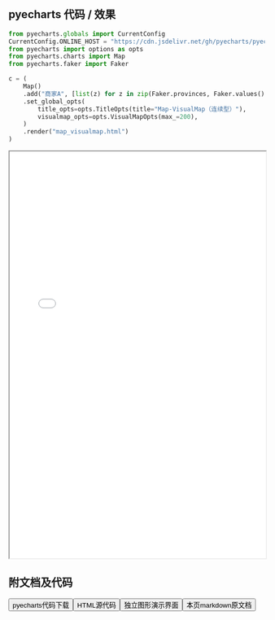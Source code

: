 
## pyecharts 代码 / 效果

```python
from pyecharts.globals import CurrentConfig
CurrentConfig.ONLINE_HOST = "https://cdn.jsdelivr.net/gh/pyecharts/pyecharts-assets@latest/assets/"
from pyecharts import options as opts
from pyecharts.charts import Map
from pyecharts.faker import Faker

c = (
    Map()
    .add("商家A", [list(z) for z in zip(Faker.provinces, Faker.values())], "china")
    .set_global_opts(
        title_opts=opts.TitleOpts(title="Map-VisualMap（连续型）"),
        visualmap_opts=opts.VisualMapOpts(max_=200),
    )
    .render("map_visualmap.html")
)
```

<iframe width="100%" height="800px" src="/pyecharts/Map/map_visualmap.html"></iframe>

## 附文档及代码

<a href="https://cdn.jsdelivr.net/gh/wfy-belief/python/docs/pyecharts/Map/map_visualmap.py"><button class="mybutton">pyecharts代码下载</button></a><a href="https://cdn.jsdelivr.net/gh/wfy-belief/python/docs/pyecharts/Map/map_visualmap.html"><button class="mybutton">HTML源代码</button></a><a href="https://python.wfyblog.cn/pyecharts/Map/map_visualmap.html"><button class="mybutton">独立图形演示界面</button></a><a href="https://cdn.jsdelivr.net/gh/wfy-belief/python/docs/pyecharts/Map/map_visualmap.md"><button class="mybutton">本页markdown原文档</button></a>